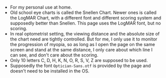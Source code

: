 - For my personal use at home.
- Old school eye charts is called the Snellen Chart. Newer ones is called the LogMAR Chart, with a different font and different scoring system and supposedly better than Snellen. This page uses the LogMAR font, but no scoring.
- In real optometrist setting, the viewing distance and the absolute size of the chart need are tightly controlled. But for me, I only use it to monitor the progression of myopia, so as long as I open the page on the same screen and stand at the same distance, I only care about which line I can see, and don't care about the scoring.
- Only 10 letters C, D, H, K, N, O, R, S, V, Z are supposed to be used.
- Supposedly the font `Optician-Sans.otf` is provided by the page and doesn't need to be installed in the OS.
